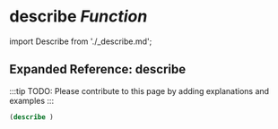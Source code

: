 # **describe** *Function*

import Describe from './_describe.md';

<Describe />

## Expanded Reference: describe

:::tip
TODO: Please contribute to this page by adding explanations and examples
:::

```lisp
(describe )
```
